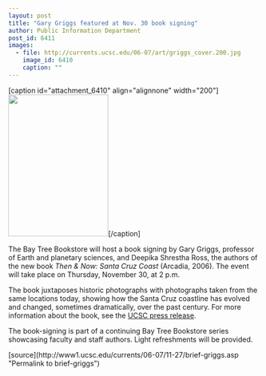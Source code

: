 ```yaml
---
layout: post
title: "Gary Griggs featured at Nov. 30 book signing"
author: Public Information Department
post_id: 6411
images:
  - file: http://currents.ucsc.edu/06-07/art/griggs_cover.200.jpg
    image_id: 6410
    caption: ""
---
```


[caption id="attachment_6410" align="alignnone" width="200"]<a href="http://localhost/mysite/wp-content/uploads/2006/11/griggs_cover.200.jpg"><img class="size-full wp-image-6410" src="http://localhost/mysite/wp-content/uploads/2006/11/griggs_cover.200.jpg" alt="" width="200" height="284" /></a>[/caption]
<a name="content" id="content"></a>
<p>
  The Bay Tree Bookstore will host a book signing by Gary Griggs, professor of Earth and planetary sciences, and Deepika Shrestha Ross, the authors of the new book <i>Then &amp; Now: Santa Cruz Coast</i> (Arcadia, 2006). The event will take place on Thursday, November 30, at 2 p.m.
</p>
<p>
  The book juxtaposes historic photographs with photographs taken from the same locations today, showing how the Santa Cruz coastline has evolved and changed, sometimes dramatically, over the past century. For more information about the book, see the <a href="http://press.ucsc.edu/text.asp?pid=946">UCSC press release</a>.
</p>
<p>
  The book-signing is part of a continuing Bay Tree Bookstore series showcasing faculty and staff authors. Light refreshments will be provided.
</p>
[source](http://www1.ucsc.edu/currents/06-07/11-27/brief-griggs.asp "Permalink to brief-griggs")
